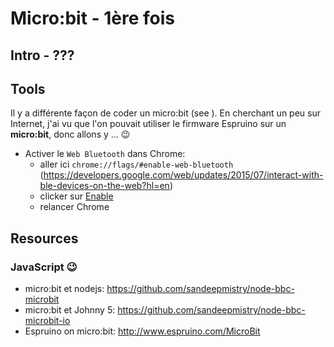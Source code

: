 # Micro:bit - 1ère fois

## Intro - ???


## Tools

Il y a différente façon de coder un micro:bit (see []()). En cherchant un peu sur Internet, j'ai vu que l'on pouvait utiliser le firmware Espruino sur un **micro:bit**, donc allons y ... :wink:

- Activer le `Web Bluetooth` dans Chrome:
  - aller ici `chrome://flags/#enable-web-bluetooth` (https://developers.google.com/web/updates/2015/07/interact-with-ble-devices-on-the-web?hl=en)
  - clicker sur [Enable](Enable)
  - relancer Chrome



## Resources

### JavaScript :wink:

- micro:bit et nodejs: https://github.com/sandeepmistry/node-bbc-microbit
- micro:bit et Johnny 5: https://github.com/sandeepmistry/node-bbc-microbit-io
- Espruino on micro:bit: http://www.espruino.com/MicroBit
